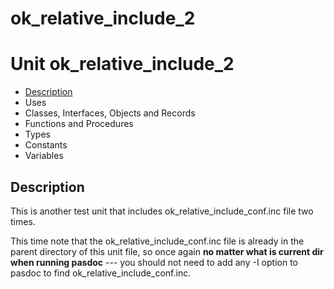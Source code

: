 # ok\_relative\_include\_2


# Unit ok\_relative\_include\_2

- [Description](#PasDoc-Description)
- Uses
- Classes, Interfaces, Objects and Records
- Functions and Procedures
- Types
- Constants
- Variables

<span id="PasDoc-Description"/>

## Description
This is another test unit that includes ok\_relative\_include\_conf.inc file two times.

This time note that the ok\_relative\_include\_conf.inc file is already in the parent directory of this unit file, so once again **no matter what is current dir when running pasdoc** --- you should not need to add any -I option to pasdoc to find ok\_relative\_include\_conf.inc.<span id="PasDoc-Uses"/>
